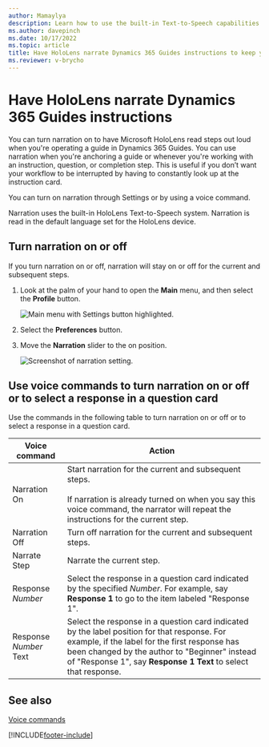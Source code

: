 ```yaml
---
author: Mamaylya
description: Learn how to use the built-in Text-to-Speech capabilities in HoloLens to have HoloLens read Dynamics 365 Guides instruction text out loud. 
ms.author: davepinch
ms.date: 10/17/2022
ms.topic: article
title: Have HoloLens narrate Dynamics 365 Guides instructions to keep your focus on your work
ms.reviewer: v-brycho
---
```


# Have HoloLens narrate Dynamics 365 Guides instructions

You can turn narration on to have Microsoft HoloLens read steps out loud when you're operating a guide in Dynamics 365 Guides. You can use narration when you're anchoring a 
guide or whenever you're working with an instruction, question, or completion step. This is useful if you don’t want your workflow to be interrupted by having to constantly look
up at the instruction card.  

You can turn on narration through Settings or by using a voice command.

Narration uses the built-in HoloLens Text-to-Speech system. Narration is read in the default language set for the HoloLens device.

## Turn narration on or off

If you turn narration on or off, narration will stay on or off for the current and subsequent steps.

1. Look at the palm of your hand to open the **Main** menu, and then select the **Profile** button. 

    ![Main menu with Settings button highlighted.](media/main-menu-profile-settings.JPG "Main menu with Settings button highlighted")

2. Select the **Preferences** button.

3. Move the **Narration** slider to the on position.

   ![Screenshot of narration setting.](media/narration-hololens.JPG "Screenshot of narration setting")

## Use voice commands to turn narration on or off or to select a response in a question card

Use the commands in the following table to turn narration on or off or to select a response in a question card.

|Voice command |Action| 
|----------------------------|-----------------------------------------------------------------|
|Narration On |Start narration for the current and subsequent steps.<br><br>If narration is already turned on when you say this voice command, the narrator will repeat the instructions for the current step.| 
|Narration Off| Turn off narration for the current and subsequent steps. |
|Narrate Step| Narrate the current step.|
|Response *Number*| Select the response in a question card indicated by the specified *Number*. For example, say **Response 1** to go to the item labeled "Response 1". |
|Response *Number* Text| Select the response in a question card indicated by the label position for that response. For example, if the label for the first response has been changed by the author to "Beginner" instead of "Response 1", say **Response 1 Text** to select that response.|

## See also

[Voice commands](voice-commands.md)

 


[!INCLUDE[footer-include](../includes/footer-banner.md)]
